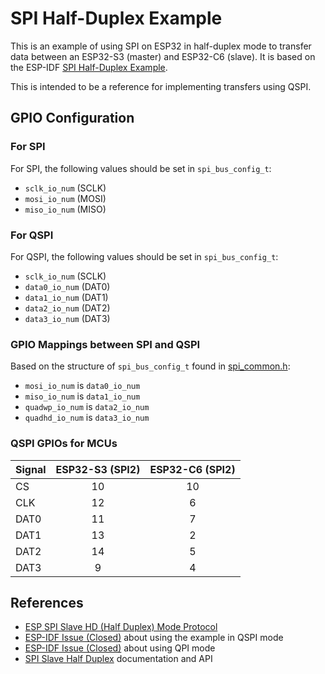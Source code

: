 # SPI Half-Duplex Example

This is an example of using SPI on ESP32 in half-duplex mode to
transfer data between an ESP32-S3 (master) and ESP32-C6 (slave). It is
based on the ESP-IDF [SPI Half-Duplex
Example](https://github.com/espressif/esp-idf/tree/master/examples/peripherals/spi_slave_hd).

This is intended to be a reference for implementing transfers using
QSPI.

## GPIO Configuration

### For SPI

For SPI, the following values should be set in `spi_bus_config_t`:
- `sclk_io_num` (SCLK)
- `mosi_io_num` (MOSI)
- `miso_io_num` (MISO)

### For QSPI

For QSPI, the following values should be set in `spi_bus_config_t`:
- `sclk_io_num` (SCLK)
- `data0_io_num` (DAT0)
- `data1_io_num` (DAT1)
- `data2_io_num` (DAT2)
- `data3_io_num` (DAT3)

### GPIO Mappings between SPI and QSPI

Based on the structure of `spi_bus_config_t` found in
[spi_common.h](https://github.com/espressif/esp-idf/blob/master/components/esp_driver_spi/include/driver/spi_common.h):

- `mosi_io_num` is `data0_io_num`
- `miso_io_num` is `data1_io_num`
- `quadwp_io_num` is `data2_io_num`
- `quadhd_io_num` is `data3_io_num`

### QSPI GPIOs for MCUs

| Signal | ESP32-S3 (SPI2) | ESP32-C6 (SPI2) |
| :----- | :-------------: | :-------------: |
| CS     |              10 |              10 |
| CLK    |              12 |               6 |
| DAT0   |              11 |               7 |
| DAT1   |              13 |               2 |
| DAT2   |              14 |               5 |
| DAT3   |               9 |               4 |

## References

- [ESP SPI Slave HD (Half Duplex) Mode
  Protocol](https://docs.espressif.com/projects/esp-idf/en/latest/esp32/api-reference/protocols/esp_spi_slave_protocol.html)
- [ESP-IDF Issue
  (Closed)](https://github.com/espressif/esp-idf/issues/9823) about
  using the example in QSPI mode
- [ESP-IDF Issue (Closed)](https://github.com/espressif/esp-idf/issues/12187) about using QPI mode
- [SPI Slave Half Duplex](https://docs.espressif.com/projects/esp-idf/en/latest/esp32c6/api-reference/peripherals/spi_slave_hd.html) documentation and API
